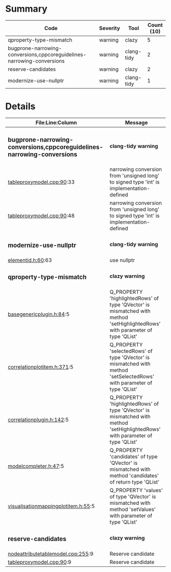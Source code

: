 # Summary
| Code | Severity | Tool | Count (10) |
|---|---|---|---|
| qproperty-type-mismatch | warning | clazy | 5 |
| bugprone-narrowing-conversions,cppcoreguidelines-narrowing-conversions | warning | clang-tidy | 2 |
| reserve-candidates | warning | clazy | 2 |
| modernize-use-nullptr | warning | clang-tidy | 1 |
# Details
| File:Line:Column | Message |
|---|---|
| <h3>bugprone-narrowing-conversions,cppcoreguidelines-narrowing-conversions</h3> | <h4>clang-tidy warning</h4> |
| [tableproxymodel.cpp:90](https://github.com/graphia-app/graphia/blob/master/source/shared/plugins/tableproxymodel.cpp#L90 "source/shared/plugins/tableproxymodel.cpp:90"):33 | narrowing conversion from 'unsigned long' to signed type 'int' is implementation-defined |
| [tableproxymodel.cpp:90](https://github.com/graphia-app/graphia/blob/master/source/shared/plugins/tableproxymodel.cpp#L90 "source/shared/plugins/tableproxymodel.cpp:90"):48 | narrowing conversion from 'unsigned long' to signed type 'int' is implementation-defined |
| <h3>modernize-use-nullptr</h3> | <h4>clang-tidy warning</h4> |
| [elementid.h:60](https://github.com/graphia-app/graphia/blob/master/source/shared/graph/elementid.h#L60 "source/shared/graph/elementid.h:60"):63 | use nullptr |
| <h3>qproperty-type-mismatch</h3> | <h4>clazy warning</h4> |
| [basegenericplugin.h:84](https://github.com/graphia-app/graphia/blob/master/source/shared/plugins/basegenericplugin.h#L84 "source/shared/plugins/basegenericplugin.h:84"):5 | Q_PROPERTY 'highlightedRows' of type 'QVector<int>' is mismatched with method 'setHighlightedRows' with parameter of type 'QList<int>' |
| [correlationplotitem.h:371](https://github.com/graphia-app/graphia/blob/master/source/plugins/correlation/correlationplotitem.h#L371 "source/plugins/correlation/correlationplotitem.h:371"):5 | Q_PROPERTY 'selectedRows' of type 'QVector<int>' is mismatched with method 'setSelectedRows' with parameter of type 'QList<int>' |
| [correlationplugin.h:142](https://github.com/graphia-app/graphia/blob/master/source/plugins/correlation/correlationplugin.h#L142 "source/plugins/correlation/correlationplugin.h:142"):5 | Q_PROPERTY 'highlightedRows' of type 'QVector<int>' is mismatched with method 'setHighlightedRows' with parameter of type 'QList<int>' |
| [modelcompleter.h:47](https://github.com/graphia-app/graphia/blob/master/source/shared/utils/modelcompleter.h#L47 "source/shared/utils/modelcompleter.h:47"):5 | Q_PROPERTY 'candidates' of type 'QVector<QModelIndex>' is mismatched with method 'candidates' of return type 'QList<QModelIndex>' |
| [visualisationmappingplotitem.h:55](https://github.com/graphia-app/graphia/blob/master/source/app/ui/visualisations/visualisationmappingplotitem.h#L55 "source/app/ui/visualisations/visualisationmappingplotitem.h:55"):5 | Q_PROPERTY 'values' of type 'QVector<double>' is mismatched with method 'setValues' with parameter of type 'QList<double>' |
| <h3>reserve-candidates</h3> | <h4>clazy warning</h4> |
| [nodeattributetablemodel.cpp:255](https://github.com/graphia-app/graphia/blob/master/source/shared/plugins/nodeattributetablemodel.cpp#L255 "source/shared/plugins/nodeattributetablemodel.cpp:255"):9 | Reserve candidate |
| [tableproxymodel.cpp:90](https://github.com/graphia-app/graphia/blob/master/source/shared/plugins/tableproxymodel.cpp#L90 "source/shared/plugins/tableproxymodel.cpp:90"):9 | Reserve candidate |
